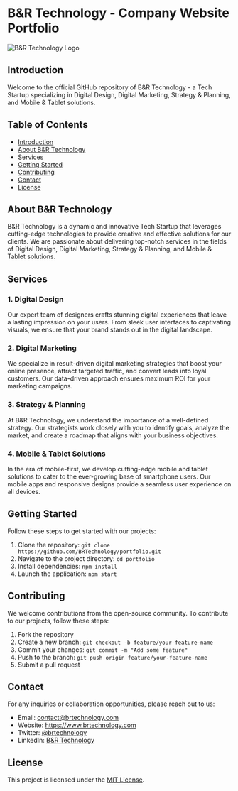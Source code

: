 # B&R Technology - Company Website Portfolio

![B&R Technology Logo](https://example.com/path-to-logo.png)

## Introduction

Welcome to the official GitHub repository of B&R Technology - a Tech Startup specializing in Digital Design, Digital Marketing, Strategy & Planning, and Mobile & Tablet solutions.

## Table of Contents

- [Introduction](#introduction)
- [About B&R Technology](#about-br-technology)
- [Services](#services)
- [Getting Started](#getting-started)
- [Contributing](#contributing)
- [Contact](#contact)
- [License](#license)

## About B&R Technology

B&R Technology is a dynamic and innovative Tech Startup that leverages cutting-edge technologies to provide creative and effective solutions for our clients. We are passionate about delivering top-notch services in the fields of Digital Design, Digital Marketing, Strategy & Planning, and Mobile & Tablet solutions.

## Services

### 1. Digital Design

Our expert team of designers crafts stunning digital experiences that leave a lasting impression on your users. From sleek user interfaces to captivating visuals, we ensure that your brand stands out in the digital landscape.

### 2. Digital Marketing

We specialize in result-driven digital marketing strategies that boost your online presence, attract targeted traffic, and convert leads into loyal customers. Our data-driven approach ensures maximum ROI for your marketing campaigns.

### 3. Strategy & Planning

At B&R Technology, we understand the importance of a well-defined strategy. Our strategists work closely with you to identify goals, analyze the market, and create a roadmap that aligns with your business objectives.

### 4. Mobile & Tablet Solutions

In the era of mobile-first, we develop cutting-edge mobile and tablet solutions to cater to the ever-growing base of smartphone users. Our mobile apps and responsive designs provide a seamless user experience on all devices.

## Getting Started

Follow these steps to get started with our projects:

1. Clone the repository: `git clone https://github.com/BRTechnology/portfolio.git`
2. Navigate to the project directory: `cd portfolio`
3. Install dependencies: `npm install`
4. Launch the application: `npm start`

## Contributing

We welcome contributions from the open-source community. To contribute to our projects, follow these steps:

1. Fork the repository
2. Create a new branch: `git checkout -b feature/your-feature-name`
3. Commit your changes: `git commit -m "Add some feature"`
4. Push to the branch: `git push origin feature/your-feature-name`
5. Submit a pull request

## Contact

For any inquiries or collaboration opportunities, please reach out to us:

- Email: contact@brtechnology.com
- Website: https://www.brtechnology.com
- Twitter: [@brtechnology](https://twitter.com/brtechnology)
- LinkedIn: [B&R Technology](https://www.linkedin.com/company/brtechnology)

## License

This project is licensed under the [MIT License](LICENSE).
